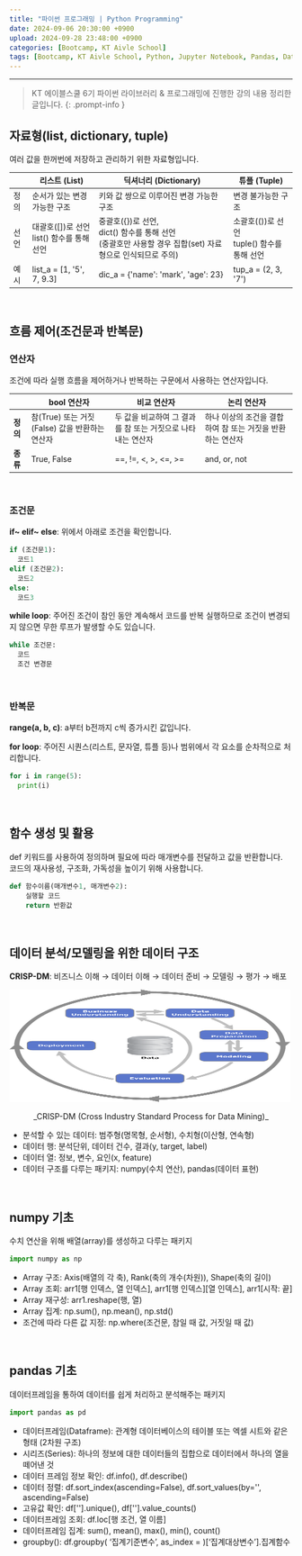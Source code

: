 ```yaml
---
title: "파이썬 프로그래밍 | Python Programming"
date: 2024-09-06 20:30:00 +0900
upload: 2024-09-28 23:48:00 +0900
categories: [Bootcamp, KT Aivle School]
tags: [Bootcamp, KT Aivle School, Python, Jupyter Notebook, Pandas, DataFrame]	
---
```

-------------------------------
> KT 에이블스쿨 6기 파이썬 라이브러리 & 프로그래밍에 진행한 강의 내용 정리한 글입니다. 
{: .prompt-info }


## **자료형(list, dictionary, tuple)**
여러 값을 한꺼번에 저장하고 관리하기 위한 자료형입니다.

|      | 리스트 (List)                                | 딕셔너리 (Dictionary)                                         | 튜플 (Tuple)                             |
|------|----------------------------------------------|------------------------------------------------------------|------------------------------------------|
| 정의 | 순서가 있는 변경 가능한 구조               | 키와 값 쌍으로 이루어진 변경 가능한 구조                    | 변경 불가능한 구조                   |
| 선언 | 대괄호([])로 선언 <br> list() 함수를 통해 선언       | 중괄호({})로 선언,  <br> dict() 함수를 통해 선언 <br> (중괄호만 사용할 경우 집합(set) 자료형으로 인식되므로 주의) | 소괄호(())로 선언 <br> tuple() 함수를 통해 선언  |
| 예시 | list_a = [1, '5', 7, 9.3]                   | dic_a = {'name': 'mark', 'age': 23}                        | tup_a = (2, 3, '7')                     |

&nbsp;

## **흐름 제어(조건문과 반복문)**

### **연산자**
조건에 따라 실행 흐름을 제어하거나 반복하는 구문에서 사용하는 연산자입니다. 

|      | **bool 연산자**                                 | **비교 연산자**                                        | **논리 연산자**                         |
|------|-------------------------------------------------|-------------------------------------------------------|-----------------------------------------|
| **정의** | 참(True) 또는 거짓(False) 값을 반환하는 연산자      | 두 값을 비교하여 그 결과를 참 또는 거짓으로 나타내는 연산자  | 하나 이상의 조건을 결합하여 참 또는 거짓을 반환하는 연산자 |
| **종류** | True, False                                     | ==, !=, <, >, <=, >=                                  | and, or, not                           |

&nbsp;

### **조건문**
**if~ elif~ else**: 위에서 아래로 조건을 확인합니다.

```python
if (조건문1):
  코드1
elif (조건문2):
  코드2
else:
  코드3
```

**while loop**: 주어진 조건이 참인 동안 계속해서 코드를 반복 실행하므로 조건이 변경되지 않으면 무한 루프가 발생할 수도 있습니다. 

```python
while 조건문:
  코드
  조건 변경문 
```

&nbsp;

### **반복문**

**range(a, b, c)**: a부터 b전까지 c씩 증가시킨 값입니다. 

**for loop**: 주어진 시퀀스(리스트, 문자열, 튜플 등)나 범위에서 각 요소를 순차적으로 처리합니다.

```python
for i in range(5):
  print(i)
```
&nbsp;

## **함수 생성 및 활용**
def 키워드를 사용하여 정의하며 필요에 따라 매개변수를 전달하고 값을 반환합니다. <br>
코드의 재사용성, 구조화, 가독성을 높이기 위해 사용합니다. 

```python
def 함수이름(매개변수1, 매개변수2):
    실행할 코드
    return 반환값
```

&nbsp;

## **데이터 분석/모델링을 위한 데이터 구조**
**CRISP-DM**: 비즈니스 이해 → 데이터 이해 → 데이터 준비 → 모델링 → 평가 → 배포

<img src="https://raw.githubusercontent.com/tae2on/tae2on.github.io/main/assets/img/CRISP-DM.png" alt="CRISP-DM" width="500" height="200" />
<p style="text-align: center;">_CRISP-DM (Cross Industry Standard Process for Data Mining)_</p>

- 분석할 수 있는 데이터: 범주형(명목형, 순서형), 수치형(이산형, 연속형)<br>
 - 데이터 행: 분석단위, 데이터 건수, 결과(y, target, label)<br>
- 데이터 열: 정보, 변수, 요인(x, feature)<br>
- 데이터 구조를 다루는 패키지: numpy(수치 연산), pandas(데이터 표현) 

&nbsp;

## **numpy 기초**
수치 연산을 위해 배열(array)를 생성하고 다루는 패키지 

```python
import numpy as np
```
- Array 구조: Axis(배열의 각 축), Rank(축의 개수(차원)), Shape(축의 길이)<br>
- Array 조회: arr1[행 인덱스, 열 인덱스], arr1[행 인덱스][열 인덱스], arr1[시작: 끝]<br>
- Array 재구성: arr1.reshape(행, 열)<br>
- Array 집계: np.sum(), np.mean(), np.std()<br>
- 조건에 따라 다른 값 지정: np.where(조건문, 참일 때 값, 거짓일 때 값)

&nbsp;

## **pandas 기초**
데이터프레임을 통하여 데이터를 쉽게 처리하고 분석해주는 패키지 

```python
import pandas as pd
```
- 데이터프레임(Dataframe): 관계형 데이터베이스의 테이블 또는 엑셀 시트와 같은 형태 (2차원 구조)<br>
- 시리즈(Series): 하나의 정보에 대한 데이터들의 집합으로 데이터에서 하나의 열을 떼어낸 것<br>
- 데이터 프레임 정보 확인: df.info(), df.describe()<br>
- 데이터 정렬: df.sort_index(ascending=False), df.sort_values(by='', ascending=False)<br>
- 고유값 확인: df[''].unique(), df[''].value_counts()<br>
- 데이터프레임 조회: df.loc[행 조건, 열 이름]<br>
- 데이터프레임 집계: sum(), mean(), max(), min(), count()<br>
- groupby(): df.groupby( ‘집계기준변수’, as_index = )[‘집계대상변수’].집계함수

